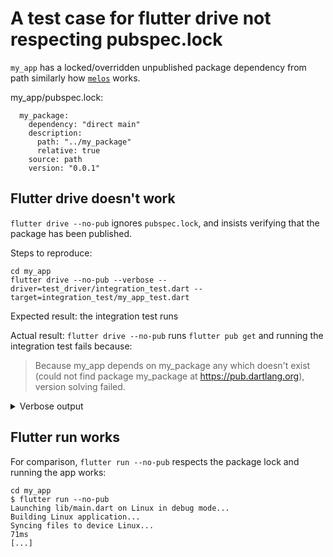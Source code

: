 # A test case for flutter drive not respecting pubspec.lock

`my_app` has a locked/overridden unpublished package dependency from path
similarly how [`melos`](https://github.com/invertase/melos) works.

my_app/pubspec.lock:
```
  my_package:
    dependency: "direct main"
    description:
      path: "../my_package"
      relative: true
    source: path
    version: "0.0.1"
```

## Flutter drive doesn't work

`flutter drive --no-pub` ignores `pubspec.lock`, and insists verifying that the
package has been published.

Steps to reproduce:

```
cd my_app
flutter drive --no-pub --verbose --driver=test_driver/integration_test.dart --target=integration_test/my_app_test.dart
```

Expected result: the integration test runs

Actual result:
`flutter drive --no-pub` runs `flutter pub get` and running the integration test
fails because:

> Because my_app depends on my_package any which doesn't exist (could not find package my_package at https://pub.dartlang.org), version solving failed.

<details><summary>Verbose output</summary>

```
[+4001 ms] Using /home/jpnurmi/Flutter/.pub-cache for the pub cache.
[        ] executing: [/home/jpnurmi/Temp/flutter_drive_vs_pubspec_lock/my_app/] /home/jpnurmi/Flutter/bin/cache/dart-sdk/bin/pub --verbose get --no-precompile
[  +34 ms] FINE: Pub 2.13.0-52.0.dev
[  +78 ms] MSG : Resolving dependencies...
[  +46 ms] SLVR: fact: my_app is 0.0.0
[   +6 ms] SLVR: derived: my_app
[  +21 ms] SLVR: fact: my_app depends on flutter any from sdk
[        ] SLVR: fact: my_app depends on my_package ^0.0.1
[        ] SLVR: fact: my_app depends on flutter_test any from sdk
[        ] SLVR: fact: my_app depends on integration_test any from sdk
[        ] SLVR:   selecting my_app
[        ] SLVR:   derived: integration_test any from sdk
[        ] SLVR:   derived: flutter_test any from sdk
[        ] SLVR:   derived: my_package ^0.0.1
[        ] SLVR:   derived: flutter any from sdk
[   +8 ms] IO  : Get versions from https://pub.dartlang.org/api/packages/my_package.
[  +24 ms] IO  : HTTP GET https://pub.dartlang.org/api/packages/my_package
[        ]     | Accept: application/vnd.pub.v2+json
[        ]     | X-Pub-OS: linux
[        ]     | X-Pub-Command: get
[        ]     | X-Pub-Session-ID: 6ED1FB93-E966-4F49-B479-7B737718D9ED
[        ]     | X-Pub-Environment: flutter_cli:verify:drive
[        ]     | X-Pub-Reason: direct
[        ]     | user-agent: Dart pub 2.13.0-52.0.dev
[ +379 ms] IO  : HTTP response 404 Not Found for GET https://pub.dartlang.org/api/packages/my_package
[        ]     | took 0:00:00.379739
[        ]     | transfer-encoding: chunked
[        ]     | date: Sat, 20 Feb 2021 10:08:16 GMT
[        ]     | content-encoding: gzip
[        ]     | vary: Accept-Encoding
[        ]     | strict-transport-security: max-age=31536000; preload
[        ]     | via: 1.1 google
[        ]     | content-type: application/json; charset="utf-8"
[        ]     | x-frame-options: SAMEORIGIN
[        ]     | x-xss-protection: 1; mode=block
[        ]     | x-content-type-options: nosniff
[        ]     | server: dart:io with Shelf
[  +20 ms] SLVR:   fact: my_package doesn't exist (could not find package my_package at https://pub.dartlang.org)
[   +3 ms] SLVR:   conflict: my_package doesn't exist (could not find package my_package at https://pub.dartlang.org)
[   +2 ms] SLVR:   ! my_package any is satisfied by my_package ^0.0.1
[        ] SLVR:   ! which is caused by "my_app depends on my_package ^0.0.1"
[        ] SLVR:   ! thus: version solving failed
[   +1 ms] SLVR: Version solving took 0:00:00.477964 seconds.
[        ]     | Tried 1 solutions.
[        ] FINE: Resolving dependencies finished (0.522s).
[  +13 ms] ERR : Because my_app depends on my_package any which doesn't exist (could not find package my_package at https://pub.dartlang.org), version solving failed.
[        ] FINE: Exception type: SolveFailure
[  +31 ms] FINE: package:pub/src/solver/version_solver.dart 308:5                                    VersionSolver._resolveConflict
[        ]     | package:pub/src/solver/version_solver.dart 129:27                                   VersionSolver._propagate
[        ]     | package:pub/src/solver/version_solver.dart 93:11                                    VersionSolver.solve.<fn>
[        ]     | ===== asynchronous gap ===========================
[        ]     | dart:async                                                                          Future.catchError
[        ]     | package:pub/src/utils.dart 113:52                                                   captureErrors.wrappedCallback
[        ]     | package:stack_trace                                                                 Chain.capture
[        ]     | package:pub/src/utils.dart 126:11                                                   captureErrors
[        ]     | package:pub/src/command.dart 164:13                                                 PubCommand.run
[        ]     | package:args/command_runner.dart 196:27                                             CommandRunner.runCommand
[        ]     | package:pub/src/command_runner.dart 150:26                                          PubCommandRunner.runCommand
[        ]     | package:pub/src/command_runner.dart 138:18                                          PubCommandRunner.run
[        ]     | /b/s/w/ir/cache/builder/src/third_party/dart/third_party/pkg/pub/bin/pub.dart 9:48  main
```
</details>


## Flutter run works

For comparison, `flutter run --no-pub` respects the package lock and running the
app works:

```
cd my_app
$ flutter run --no-pub
Launching lib/main.dart on Linux in debug mode...
Building Linux application...                                           
Syncing files to device Linux...                                    71ms
[...]
```
